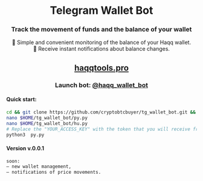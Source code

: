 <div align="center">
  <h1> Telegram Wallet Bot </h1>
 <h3>  Track the movement of funds and the balance of your wallet</h3>
 <p>
 👛 Simple and convenient monitoring of the balance of your Haqq wallet.  <br>
🔔 Receive instant notifications about balance changes. </p>

##   [haqqtools.pro](https://haqqtools.pro/) 

### Launch bot: [@haqq_wallet_bot](https://t.me/haqq_wallet_bot)  

</div>

#### Quick start:
```bash
cd && git clone https://github.com/cryptobtcbuyer/tg_wallet_bot.git && cd tg_wallet_bot
nano $HOME/tg_wallet_bot/py.py
nano $HOME/tg_wallet_bot/hu.py
# Replace the "YOUR_ACCESS_KEY" with the token that you will receive from BotFather. More information you can find here https://core.telegram.org/bots. 
python3  py.py
```

#### Version v.0.0.1
```bash
soon:
— new wallet management,
— notifications of price movements.
```
